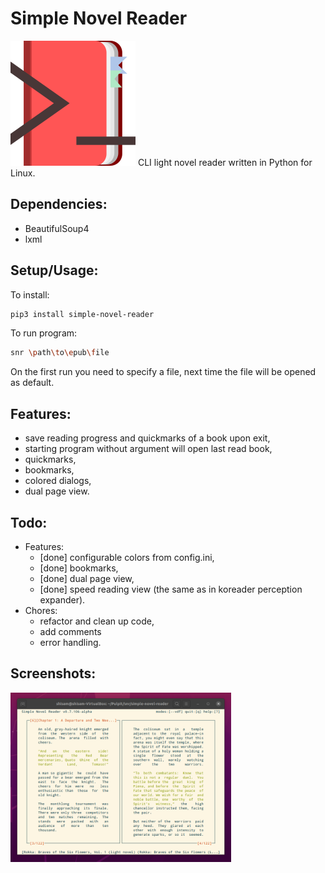 # Simple Novel Reader
<img src="snr.svg">
CLI light novel reader written in Python for Linux.

## Dependencies:
* BeautifulSoup4
* lxml

## Setup/Usage:
To install:
```bash
pip3 install simple-novel-reader
```
To run program:
```bash
snr \path\to\epub\file
```
On the first run you need to specify a file, next time the file will be opened as default.

## Features:
* save reading progress and quickmarks of a book upon exit,
* starting program without argument will open last read book,
* quickmarks,
* bookmarks,
* colored dialogs,
* dual page view.

## Todo:
* Features:
  + [done] configurable colors from config.ini,
  + [done] bookmarks,
  + [done] dual page view,
  + [done] speed reading view (the same as in koreader perception expander).
* Chores:
  + refactor and clean up code,
  + add comments
  + error handling.

## Screenshots:
<img src="screen.png" width="70%">
